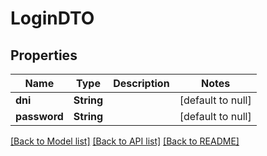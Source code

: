 # LoginDTO
## Properties

| Name | Type | Description | Notes |
|------------ | ------------- | ------------- | -------------|
| **dni** | **String** |  | [default to null] |
| **password** | **String** |  | [default to null] |

[[Back to Model list]](../README.md#documentation-for-models) [[Back to API list]](../README.md#documentation-for-api-endpoints) [[Back to README]](../README.md)

